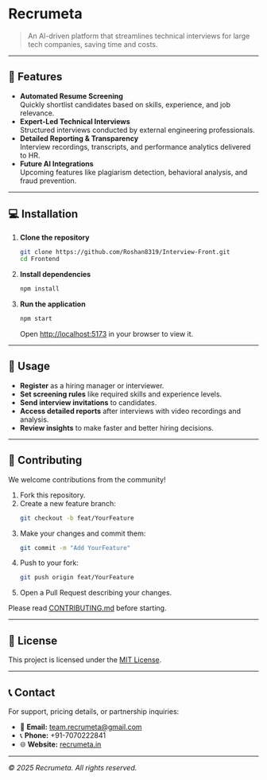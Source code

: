 # Recrumeta

> An AI-driven platform that streamlines technical interviews for large tech companies, saving time and costs.

---

## 🚀 Features

- **Automated Resume Screening**  
  Quickly shortlist candidates based on skills, experience, and job relevance.
- **Expert-Led Technical Interviews**  
  Structured interviews conducted by external engineering professionals.
- **Detailed Reporting & Transparency**  
  Interview recordings, transcripts, and performance analytics delivered to HR.
- **Future AI Integrations**  
  Upcoming features like plagiarism detection, behavioral analysis, and fraud prevention.

---

## 💻 Installation

1. **Clone the repository**  
   ```bash
   git clone https://github.com/Roshan8319/Interview-Front.git
   cd Frontend
   ```
2. **Install dependencies**  
   ```bash
   npm install
   ```
3. **Run the application**  
   ```bash
   npm start
   ```
   Open [http://localhost:5173](http://localhost:5173) in your browser to view it.

---

## 📖 Usage

- **Register** as a hiring manager or interviewer.
- **Set screening rules** like required skills and experience levels.
- **Send interview invitations** to candidates.
- **Access detailed reports** after interviews with video recordings and analysis.
- **Review insights** to make faster and better hiring decisions.

---

## 🤝 Contributing

We welcome contributions from the community!

1. Fork this repository.
2. Create a new feature branch:  
   ```bash
   git checkout -b feat/YourFeature
   ```
3. Make your changes and commit them:  
   ```bash
   git commit -m "Add YourFeature"
   ```
4. Push to your fork:  
   ```bash
   git push origin feat/YourFeature
   ```
5. Open a Pull Request describing your changes.

Please read [CONTRIBUTING.md](./CONTRIBUTING.md) before starting.

---

## 📜 License

This project is licensed under the [MIT License](./LICENSE).

---

## 📞 Contact

For support, pricing details, or partnership inquiries:

- 📧 **Email:** team.recrumeta@gmail.com
- 📞 **Phone:** +91-7070222841
- 🌐 **Website:** [recrumeta.in](https://recrumeta.in)

---

*© 2025 Recrumeta. All rights reserved.*
